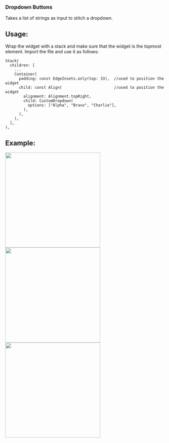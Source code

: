 ### Dropdown Buttons
Takes a list of strings as input to stitch a dropdown.
## Usage:
Wrap the widget with a stack and make sure that the widget is the topmost element.
Import the file and use it as follows:
```
Stack(
  children: [
    ...
    Container(
      padding: const EdgeInsets.only(top: 33),  //used to position the widget
      child: const Align(                       //used to position the widget
        alignment: Alignment.topRight,
        child: CustomDropdown(
          options: ["Alpha", "Bravo", "Charlie"],
        ),
      ),
    ),
  ],
),
```
## Example:
<img src="https://github.com/SlothSpunky77/dropdown-buttons/assets/94778190/97cfff72-e11e-4973-af15-93234a85cda5" width="300" height="300">
<img src="https://github.com/SlothSpunky77/dropdown-buttons/assets/94778190/f9290496-17c5-49e6-81ef-fea5a6132bb8" width="300" height="300">
<img src="https://github.com/SlothSpunky77/dropdown-buttons/assets/94778190/80555511-3432-47f2-9f88-c79be25bed4f" width="300" height="300">

